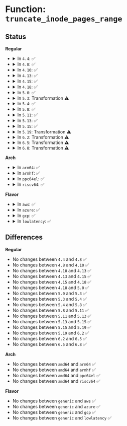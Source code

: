 # Function: <code>truncate_inode_pages_range</code>

## Status
<b>Regular</b>
<ul>
<li>
<details>
<summary>In <code>4.4</code>: ✅</summary>

```c
void truncate_inode_pages_range(struct address_space *mapping, loff_t lstart, loff_t lend);
```

**Collision:** Unique Global

**Inline:** No

**Transformation:** False

**Instances:**

```
In mm/truncate.c (ffffffff8119ed10)
Location: mm/truncate.c:218
Inline: False
Direct callers:
  - mm/truncate.c:truncate_pagecache
  - mm/truncate.c:truncate_pagecache_range
```
**Symbols:**

```
ffffffff8119ed10-ffffffff8119f4e0: truncate_inode_pages_range (STB_GLOBAL)
```
</details>
</li>
<li>
<details>
<summary>In <code>4.8</code>: ✅</summary>

```c
void truncate_inode_pages_range(struct address_space *mapping, loff_t lstart, loff_t lend);
```

**Collision:** Unique Global

**Inline:** No

**Transformation:** False

**Instances:**

```
In mm/truncate.c (ffffffff811b4870)
Location: mm/truncate.c:229
Inline: False
Direct callers:
  - mm/truncate.c:truncate_pagecache_range
  - mm/truncate.c:truncate_pagecache
```
**Symbols:**

```
ffffffff811b4870-ffffffff811b5208: truncate_inode_pages_range (STB_GLOBAL)
```
</details>
</li>
<li>
<details>
<summary>In <code>4.10</code>: ✅</summary>

```c
void truncate_inode_pages_range(struct address_space *mapping, loff_t lstart, loff_t lend);
```

**Collision:** Unique Global

**Inline:** No

**Transformation:** False

**Instances:**

```
In mm/truncate.c (ffffffff811c4ef0)
Location: mm/truncate.c:256
Inline: False
Direct callers:
  - mm/truncate.c:truncate_pagecache_range
  - mm/truncate.c:truncate_pagecache
  - fs/block_dev.c:blkdev_fallocate
  - block/ioctl.c:blkdev_ioctl
```
**Symbols:**

```
ffffffff811c4ef0-ffffffff811c581f: truncate_inode_pages_range (STB_GLOBAL)
```
</details>
</li>
<li>
<details>
<summary>In <code>4.13</code>: ✅</summary>

```c
void truncate_inode_pages_range(struct address_space *mapping, loff_t lstart, loff_t lend);
```

**Collision:** Unique Global

**Inline:** No

**Transformation:** False

**Instances:**

```
In mm/truncate.c (ffffffff811cd300)
Location: mm/truncate.c:254
Inline: False
Direct callers:
  - mm/truncate.c:truncate_pagecache_range
  - mm/truncate.c:truncate_pagecache
  - fs/block_dev.c:blkdev_fallocate
  - block/ioctl.c:blkdev_ioctl
```
**Symbols:**

```
ffffffff811cd300-ffffffff811cdb2e: truncate_inode_pages_range (STB_GLOBAL)
```
</details>
</li>
<li>
<details>
<summary>In <code>4.15</code>: ✅</summary>

```c
void truncate_inode_pages_range(struct address_space *mapping, loff_t lstart, loff_t lend);
```

**Collision:** Unique Global

**Inline:** No

**Transformation:** False

**Instances:**

```
In mm/truncate.c (ffffffff811e25a0)
Location: mm/truncate.c:297
Inline: False
Direct callers:
  - mm/truncate.c:truncate_pagecache_range
  - mm/truncate.c:truncate_pagecache
  - fs/block_dev.c:blkdev_fallocate
  - block/ioctl.c:blkdev_ioctl
  - block/ioctl.c:blk_ioctl_discard
```
**Symbols:**

```
ffffffff811e25a0-ffffffff811e2ed4: truncate_inode_pages_range (STB_GLOBAL)
```
</details>
</li>
<li>
<details>
<summary>In <code>4.18</code>: ✅</summary>

```c
void truncate_inode_pages_range(struct address_space *mapping, loff_t lstart, loff_t lend);
```

**Collision:** Unique Global

**Inline:** No

**Transformation:** False

**Instances:**

```
In mm/truncate.c (ffffffff81203c20)
Location: mm/truncate.c:293
Inline: False
Direct callers:
  - mm/truncate.c:truncate_pagecache_range
  - mm/truncate.c:truncate_pagecache
  - fs/block_dev.c:blkdev_fallocate
  - block/ioctl.c:blkdev_ioctl
  - block/ioctl.c:blk_ioctl_discard
```
**Symbols:**

```
ffffffff81203c20-ffffffff81204539: truncate_inode_pages_range (STB_GLOBAL)
```
</details>
</li>
<li>
<details>
<summary>In <code>5.0</code>: ✅</summary>

```c
void truncate_inode_pages_range(struct address_space *mapping, loff_t lstart, loff_t lend);
```

**Collision:** Unique Global

**Inline:** No

**Transformation:** False

**Instances:**

```
In mm/truncate.c (ffffffff812165e0)
Location: mm/truncate.c:290
Inline: False
Direct callers:
  - mm/truncate.c:truncate_pagecache_range
  - mm/truncate.c:truncate_pagecache
  - mm/truncate.c:truncate_inode_pages_final
  - fs/block_dev.c:blkdev_fallocate
  - block/ioctl.c:blkdev_ioctl
  - block/ioctl.c:blk_ioctl_discard
```
**Symbols:**

```
ffffffff812165e0-ffffffff81216ef9: truncate_inode_pages_range (STB_GLOBAL)
```
</details>
</li>
<li>
<details>
<summary>In <code>5.3</code>: Transformation ⚠️</summary>

```c
void truncate_inode_pages_range(struct address_space *mapping, loff_t lstart, loff_t lend);
```

**Collision:** Unique Global

**Inline:** No

**Transformation:** True

**Instances:**

```
In mm/truncate.c (0)
Location: mm/truncate.c:291
Inline: False
Direct callers:
  - mm/truncate.c:truncate_pagecache_range
  - mm/truncate.c:truncate_pagecache
  - mm/truncate.c:truncate_inode_pages_final
  - fs/block_dev.c:blkdev_fallocate
  - block/ioctl.c:blkdev_ioctl
  - block/ioctl.c:blk_ioctl_discard
```
**Symbols:**

```
ffffffff81226dca-ffffffff81226e0c: truncate_inode_pages_range.cold (STB_LOCAL)
ffffffff81225fc0-ffffffff8122685a: truncate_inode_pages_range (STB_GLOBAL)
```
</details>
</li>
<li>
<details>
<summary>In <code>5.4</code>: ✅</summary>

```c
void truncate_inode_pages_range(struct address_space *mapping, loff_t lstart, loff_t lend);
```

**Collision:** Unique Global

**Inline:** No

**Transformation:** False

**Instances:**

```
In mm/truncate.c (ffffffff81233e20)
Location: mm/truncate.c:291
Inline: False
Direct callers:
  - mm/truncate.c:truncate_pagecache_range
  - mm/truncate.c:truncate_pagecache
  - mm/truncate.c:truncate_inode_pages_final
  - fs/block_dev.c:blkdev_fallocate
  - block/ioctl.c:blkdev_ioctl
  - block/ioctl.c:blk_ioctl_discard
```
**Symbols:**

```
ffffffff81233e20-ffffffff812346c6: truncate_inode_pages_range (STB_GLOBAL)
```
</details>
</li>
<li>
<details>
<summary>In <code>5.8</code>: ✅</summary>

```c
void truncate_inode_pages_range(struct address_space *mapping, loff_t lstart, loff_t lend);
```

**Collision:** Unique Global

**Inline:** No

**Transformation:** False

**Instances:**

```
In mm/truncate.c (ffffffff812613f0)
Location: mm/truncate.c:291
Inline: False
Direct callers:
  - mm/truncate.c:truncate_pagecache_range
  - mm/truncate.c:truncate_pagecache
  - mm/truncate.c:truncate_inode_pages_final
  - fs/block_dev.c:blkdev_fallocate
  - fs/fuse/file.c:__fuse_copy_file_range
  - block/ioctl.c:blkdev_common_ioctl
  - block/ioctl.c:blk_ioctl_discard
```
**Symbols:**

```
ffffffff812613f0-ffffffff81261c8e: truncate_inode_pages_range (STB_GLOBAL)
```
</details>
</li>
<li>
<details>
<summary>In <code>5.11</code>: ✅</summary>

```c
void truncate_inode_pages_range(struct address_space *mapping, loff_t lstart, loff_t lend);
```

**Collision:** Unique Global

**Inline:** No

**Transformation:** False

**Instances:**

```
In mm/truncate.c (ffffffff8126b7f0)
Location: mm/truncate.c:291
Inline: False
Direct callers:
  - mm/truncate.c:truncate_pagecache_range
  - mm/truncate.c:truncate_pagecache
  - mm/truncate.c:truncate_inode_pages_final
  - fs/block_dev.c:truncate_bdev_range
  - fs/block_dev.c:truncate_bdev_range
  - fs/fuse/file.c:__fuse_copy_file_range
```
**Symbols:**

```
ffffffff8126b7f0-ffffffff8126bf88: truncate_inode_pages_range (STB_GLOBAL)
```
</details>
</li>
<li>
<details>
<summary>In <code>5.13</code>: ✅</summary>

```c
void truncate_inode_pages_range(struct address_space *mapping, loff_t lstart, loff_t lend);
```

**Collision:** Unique Global

**Inline:** No

**Transformation:** False

**Instances:**

```
In mm/truncate.c (ffffffff812708b0)
Location: mm/truncate.c:282
Inline: False
Direct callers:
  - mm/truncate.c:truncate_pagecache_range
  - mm/truncate.c:truncate_pagecache
  - mm/truncate.c:truncate_inode_pages_final
  - fs/block_dev.c:truncate_bdev_range
  - fs/block_dev.c:truncate_bdev_range
  - fs/fuse/file.c:__fuse_copy_file_range
```
**Symbols:**

```
ffffffff812708b0-ffffffff81270e87: truncate_inode_pages_range (STB_GLOBAL)
```
</details>
</li>
<li>
<details>
<summary>In <code>5.15</code>: ✅</summary>

```c
void truncate_inode_pages_range(struct address_space *mapping, loff_t lstart, loff_t lend);
```

**Collision:** Unique Global

**Inline:** No

**Transformation:** False

**Instances:**

```
In mm/truncate.c (ffffffff812ad7c0)
Location: mm/truncate.c:282
Inline: False
Direct callers:
  - mm/truncate.c:truncate_pagecache_range
  - mm/truncate.c:truncate_pagecache
  - mm/truncate.c:truncate_inode_pages_final
  - fs/jbd2/journal.c:__jbd2_journal_erase
  - fs/fuse/file.c:__fuse_copy_file_range
  - block/bdev.c:truncate_bdev_range
  - block/bdev.c:truncate_bdev_range
```
**Symbols:**

```
ffffffff812ad7c0-ffffffff812ade50: truncate_inode_pages_range (STB_GLOBAL)
```
</details>
</li>
<li>
<details>
<summary>In <code>5.19</code>: Transformation ⚠️</summary>

```c
void truncate_inode_pages_range(struct address_space *mapping, loff_t lstart, loff_t lend);
```

**Collision:** Unique Global

**Inline:** No

**Transformation:** True

**Instances:**

```
In mm/truncate.c (0)
Location: mm/truncate.c:330
Inline: False
Direct callers:
  - mm/truncate.c:truncate_pagecache_range
  - mm/truncate.c:truncate_pagecache
  - mm/truncate.c:truncate_inode_pages_final
  - fs/jbd2/journal.c:__jbd2_journal_erase
  - fs/fuse/file.c:__fuse_copy_file_range
  - block/bdev.c:truncate_bdev_range
  - block/bdev.c:truncate_bdev_range
```
**Symbols:**

```
ffffffff81e6beb3-ffffffff81e6bef5: truncate_inode_pages_range.cold (STB_LOCAL)
ffffffff81308380-ffffffff81308a22: truncate_inode_pages_range (STB_GLOBAL)
```
</details>
</li>
<li>
<details>
<summary>In <code>6.2</code>: Transformation ⚠️</summary>

```c
void truncate_inode_pages_range(struct address_space *mapping, loff_t lstart, loff_t lend);
```

**Collision:** Unique Global

**Inline:** No

**Transformation:** True

**Instances:**

```
In mm/truncate.c (0)
Location: mm/truncate.c:330
Inline: False
Direct callers:
  - mm/truncate.c:truncate_pagecache_range
  - mm/truncate.c:truncate_pagecache
  - mm/truncate.c:truncate_inode_pages_final
  - fs/jbd2/journal.c:__jbd2_journal_erase
  - fs/fuse/file.c:__fuse_copy_file_range
  - block/bdev.c:truncate_bdev_range
  - block/bdev.c:truncate_bdev_range
```
**Symbols:**

```
ffffffff820627ef-ffffffff82062831: truncate_inode_pages_range.cold (STB_LOCAL)
ffffffff813722c0-ffffffff8137280b: truncate_inode_pages_range (STB_GLOBAL)
```
</details>
</li>
<li>
<details>
<summary>In <code>6.5</code>: Transformation ⚠️</summary>

```c
void truncate_inode_pages_range(struct address_space *mapping, loff_t lstart, loff_t lend);
```

**Collision:** Unique Global

**Inline:** No

**Transformation:** True

**Instances:**

```
In mm/truncate.c (0)
Location: mm/truncate.c:330
Inline: False
Direct callers:
  - mm/truncate.c:truncate_pagecache_range
  - mm/truncate.c:truncate_pagecache
  - mm/truncate.c:truncate_inode_pages_final
  - fs/jbd2/journal.c:__jbd2_journal_erase
  - fs/fuse/file.c:__fuse_copy_file_range
  - block/bdev.c:truncate_bdev_range
  - block/bdev.c:truncate_bdev_range
```
**Symbols:**

```
ffffffff820e1f9a-ffffffff820e1fdc: truncate_inode_pages_range.cold (STB_LOCAL)
ffffffff813a4450-ffffffff813a497d: truncate_inode_pages_range (STB_GLOBAL)
```
</details>
</li>
<li>
<details>
<summary>In <code>6.8</code>: Transformation ⚠️</summary>

```c
void truncate_inode_pages_range(struct address_space *mapping, loff_t lstart, loff_t lend);
```

**Collision:** Unique Global

**Inline:** No

**Transformation:** True

**Instances:**

```
In mm/truncate.c (0)
Location: mm/truncate.c:320
Inline: False
Direct callers:
  - mm/truncate.c:truncate_pagecache_range
  - mm/truncate.c:truncate_pagecache
  - mm/truncate.c:truncate_inode_pages_final
  - fs/jbd2/journal.c:__jbd2_journal_erase
  - fs/fuse/file.c:__fuse_copy_file_range
  - block/bdev.c:truncate_bdev_range
  - block/bdev.c:truncate_bdev_range
```
**Symbols:**

```
ffffffff821be9b0-ffffffff821be9f0: truncate_inode_pages_range.cold (STB_LOCAL)
ffffffff813cdfb0-ffffffff813ce4d8: truncate_inode_pages_range (STB_GLOBAL)
```
</details>
</li>
</ul>
<b>Arch</b>
<ul>
<li>
<details>
<summary>In <code>arm64</code>: ✅</summary>

```c
void truncate_inode_pages_range(struct address_space *mapping, loff_t lstart, loff_t lend);
```

**Collision:** Unique Global

**Inline:** No

**Transformation:** False

**Instances:**

```
In mm/truncate.c (ffff8000102c4510)
Location: mm/truncate.c:291
Inline: False
Direct callers:
  - mm/truncate.c:truncate_pagecache_range
  - mm/truncate.c:truncate_pagecache_range
  - mm/truncate.c:truncate_pagecache
  - mm/truncate.c:truncate_inode_pages_final
  - mm/truncate.c:truncate_inode_pages_final
  - fs/block_dev.c:blkdev_fallocate
  - block/ioctl.c:blkdev_ioctl
  - block/ioctl.c:blk_ioctl_discard
```
**Symbols:**

```
ffff8000102c4510-ffff8000102c4c38: truncate_inode_pages_range (STB_GLOBAL)
```
</details>
</li>
<li>
<details>
<summary>In <code>armhf</code>: ✅</summary>

```c
void truncate_inode_pages_range(struct address_space *mapping, loff_t lstart, loff_t lend);
```

**Collision:** Unique Global

**Inline:** No

**Transformation:** False

**Instances:**

```
In mm/truncate.c (c04eede4)
Location: mm/truncate.c:291
Inline: False
Direct callers:
  - mm/truncate.c:truncate_pagecache_range
  - mm/truncate.c:truncate_pagecache
  - mm/truncate.c:truncate_inode_pages_final
  - fs/block_dev.c:blkdev_fallocate
  - block/ioctl.c:blkdev_ioctl
  - block/ioctl.c:blk_ioctl_discard
```
**Symbols:**

```
c04eede4-c04ef504: truncate_inode_pages_range (STB_GLOBAL)
```
</details>
</li>
<li>
<details>
<summary>In <code>ppc64el</code>: ✅</summary>

```c
void truncate_inode_pages_range(struct address_space *mapping, loff_t lstart, loff_t lend);
```

**Collision:** Unique Global

**Inline:** No

**Transformation:** False

**Instances:**

```
In mm/truncate.c (c00000000037e9f0)
Location: mm/truncate.c:291
Inline: False
Direct callers:
  - mm/truncate.c:truncate_pagecache_range
  - mm/truncate.c:truncate_pagecache_range
  - mm/truncate.c:truncate_pagecache
  - mm/truncate.c:truncate_inode_pages_final
  - mm/truncate.c:truncate_inode_pages_final
  - fs/block_dev.c:blkdev_fallocate
  - block/ioctl.c:blkdev_ioctl
  - block/ioctl.c:blk_ioctl_discard
```
**Symbols:**

```
c00000000037e9f0-c00000000037f3c0: truncate_inode_pages_range (STB_GLOBAL)
```
</details>
</li>
<li>
<details>
<summary>In <code>riscv64</code>: ✅</summary>

```c
void truncate_inode_pages_range(struct address_space *mapping, loff_t lstart, loff_t lend);
```

**Collision:** Unique Global

**Inline:** No

**Transformation:** False

**Instances:**

```
In mm/truncate.c (ffffffe0001e4e36)
Location: mm/truncate.c:291
Inline: False
Direct callers:
  - mm/truncate.c:truncate_pagecache_range
  - mm/truncate.c:truncate_pagecache
  - mm/truncate.c:truncate_inode_pages_final
  - fs/block_dev.c:blkdev_fallocate
  - block/ioctl.c:blkdev_ioctl
  - block/ioctl.c:blk_ioctl_discard
```
**Symbols:**

```
ffffffe0001e4e36-ffffffe0001e53ac: truncate_inode_pages_range (STB_GLOBAL)
```
</details>
</li>
</ul>
<b>Flavor</b>
<ul>
<li>
<details>
<summary>In <code>aws</code>: ✅</summary>

```c
void truncate_inode_pages_range(struct address_space *mapping, loff_t lstart, loff_t lend);
```

**Collision:** Unique Global

**Inline:** No

**Transformation:** False

**Instances:**

```
In mm/truncate.c (ffffffff8122c470)
Location: mm/truncate.c:291
Inline: False
Direct callers:
  - mm/truncate.c:truncate_pagecache_range
  - mm/truncate.c:truncate_pagecache
  - mm/truncate.c:truncate_inode_pages_final
  - fs/block_dev.c:blkdev_fallocate
  - block/ioctl.c:blkdev_ioctl
  - block/ioctl.c:blk_ioctl_discard
```
**Symbols:**

```
ffffffff8122c470-ffffffff8122cd16: truncate_inode_pages_range (STB_GLOBAL)
```
</details>
</li>
<li>
<details>
<summary>In <code>azure</code>: ✅</summary>

```c
void truncate_inode_pages_range(struct address_space *mapping, loff_t lstart, loff_t lend);
```

**Collision:** Unique Global

**Inline:** No

**Transformation:** False

**Instances:**

```
In mm/truncate.c (ffffffff8121f550)
Location: mm/truncate.c:291
Inline: False
Direct callers:
  - mm/truncate.c:truncate_pagecache_range
  - mm/truncate.c:truncate_pagecache
  - mm/truncate.c:truncate_inode_pages_final
  - fs/block_dev.c:blkdev_fallocate
  - block/ioctl.c:blkdev_ioctl
  - block/ioctl.c:blk_ioctl_discard
```
**Symbols:**

```
ffffffff8121f550-ffffffff8121fdf6: truncate_inode_pages_range (STB_GLOBAL)
```
</details>
</li>
<li>
<details>
<summary>In <code>gcp</code>: ✅</summary>

```c
void truncate_inode_pages_range(struct address_space *mapping, loff_t lstart, loff_t lend);
```

**Collision:** Unique Global

**Inline:** No

**Transformation:** False

**Instances:**

```
In mm/truncate.c (ffffffff8122a210)
Location: mm/truncate.c:291
Inline: False
Direct callers:
  - mm/truncate.c:truncate_pagecache_range
  - mm/truncate.c:truncate_pagecache
  - mm/truncate.c:truncate_inode_pages_final
  - fs/block_dev.c:blkdev_fallocate
  - block/ioctl.c:blkdev_ioctl
  - block/ioctl.c:blk_ioctl_discard
```
**Symbols:**

```
ffffffff8122a210-ffffffff8122aab6: truncate_inode_pages_range (STB_GLOBAL)
```
</details>
</li>
<li>
<details>
<summary>In <code>lowlatency</code>: ✅</summary>

```c
void truncate_inode_pages_range(struct address_space *mapping, loff_t lstart, loff_t lend);
```

**Collision:** Unique Global

**Inline:** No

**Transformation:** False

**Instances:**

```
In mm/truncate.c (ffffffff81239600)
Location: mm/truncate.c:291
Inline: False
Direct callers:
  - mm/truncate.c:truncate_pagecache_range
  - mm/truncate.c:truncate_pagecache
  - mm/truncate.c:truncate_inode_pages_final
  - fs/block_dev.c:blkdev_fallocate
  - block/ioctl.c:blkdev_ioctl
  - block/ioctl.c:blk_ioctl_discard
```
**Symbols:**

```
ffffffff81239600-ffffffff81239ec1: truncate_inode_pages_range (STB_GLOBAL)
```
</details>
</li>
</ul>

## Differences
<b>Regular</b>
<ul>
<li>
No changes between <code>4.4</code> and <code>4.8</code> ✅
</li>
<li>
No changes between <code>4.8</code> and <code>4.10</code> ✅
</li>
<li>
No changes between <code>4.10</code> and <code>4.13</code> ✅
</li>
<li>
No changes between <code>4.13</code> and <code>4.15</code> ✅
</li>
<li>
No changes between <code>4.15</code> and <code>4.18</code> ✅
</li>
<li>
No changes between <code>4.18</code> and <code>5.0</code> ✅
</li>
<li>
No changes between <code>5.0</code> and <code>5.3</code> ✅
</li>
<li>
No changes between <code>5.3</code> and <code>5.4</code> ✅
</li>
<li>
No changes between <code>5.4</code> and <code>5.8</code> ✅
</li>
<li>
No changes between <code>5.8</code> and <code>5.11</code> ✅
</li>
<li>
No changes between <code>5.11</code> and <code>5.13</code> ✅
</li>
<li>
No changes between <code>5.13</code> and <code>5.15</code> ✅
</li>
<li>
No changes between <code>5.15</code> and <code>5.19</code> ✅
</li>
<li>
No changes between <code>5.19</code> and <code>6.2</code> ✅
</li>
<li>
No changes between <code>6.2</code> and <code>6.5</code> ✅
</li>
<li>
No changes between <code>6.5</code> and <code>6.8</code> ✅
</li>
</ul>
<b>Arch</b>
<ul>
<li>
No changes between <code>amd64</code> and <code>arm64</code> ✅
</li>
<li>
No changes between <code>amd64</code> and <code>armhf</code> ✅
</li>
<li>
No changes between <code>amd64</code> and <code>ppc64el</code> ✅
</li>
<li>
No changes between <code>amd64</code> and <code>riscv64</code> ✅
</li>
</ul>
<b>Flavor</b>
<ul>
<li>
No changes between <code>generic</code> and <code>aws</code> ✅
</li>
<li>
No changes between <code>generic</code> and <code>azure</code> ✅
</li>
<li>
No changes between <code>generic</code> and <code>gcp</code> ✅
</li>
<li>
No changes between <code>generic</code> and <code>lowlatency</code> ✅
</li>
</ul>
